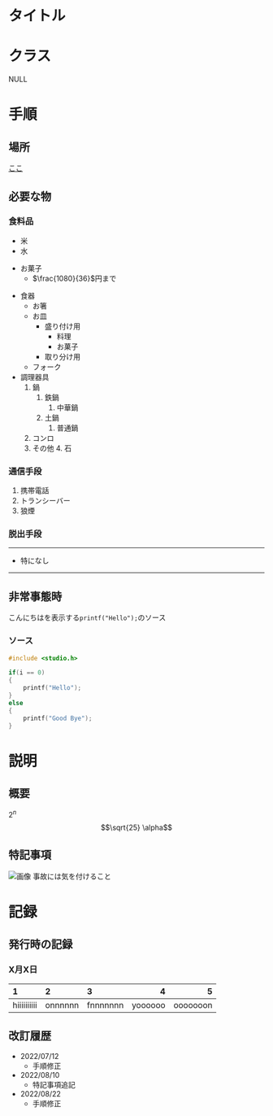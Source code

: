 # タイトル

# クラス
NULL

# 手順
## 場所
[ここ](https://notepm.jp/help/markdown-table)
## 必要な物
### 食料品
- 米
- 水
+ お菓子
    + $\frac{1080}{36}$円まで
* 食器
    * お箸
    * お皿
        * 盛り付け用
            * 料理
            * お菓子
        * 取り分け用
    * フォーク
* 調理器具
    1. 鍋
        1. 鉄鍋
            1. 中華鍋
        6. 土鍋
            1. 普通鍋
    2. コンロ
    3. その他
        4. 石
### 通信手段
1. 携帯電話
1. トランシーバー
2. 狼煙 
### 脱出手段
---
- 特になし
---
## 非常事態時
こんにちはを表示する`printf("Hello");`のソース
### ソース
```C
#include <studio.h>

if(i == 0)
{
    printf("Hello");
}
else
{
    printf("Good Bye");
}
```

# 説明
## 概要
$2^n$  
$$\sqrt{25} \alpha$$
## 特記事項
![画像](https://www.azciel.co.jp/wp-content/uploads/2018/08/icon_git.png)
事故には気を付けること

# 記録
## 発行時の記録
### X月X日
|1|2|3|4|5|  
|:-|:-|:-|-:|-:|
|hiiiiiiiiii|onnnnnn|fnnnnnnn|yoooooo|ooooooon|
## 改訂履歴
+ 2022/07/12
    + 手順修正
+ 2022/08/10
    + 特記事項追記
+ 2022/08/22
    + 手順修正
